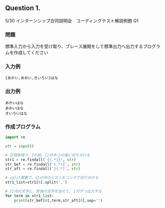 ## Question 1.
5/30 インターンシップ合同説明会　コーディングテスト解説例題 Q1
### 問題
標準入力から入力を受け取り、ブレース展開をして標準出力へ出力するプログラムを作成してください

### 入力例
```
{あかい,あおい,きいろい}はな
```

### 出力例
```
あかいはな
あおいはな
きいろいはな
```

### 作成プログラム
```python
import re

str = input()

# 正規表現で、{の前、{}の中、}の後に切り分ける
str1 = re.findall('{(.*)}', str)
str_bef = re.findall('(.*){', str)
str_aft = re.findall('}(.*)', str)

# split関数で、{}の中のリストをコンマで切り分ける
str1_list=str1[0].split(',')

# {}内の文字に、前後の文字を加えて、１行ずつ出力する
for term in str1_list:
    print(str_bef[0],term,str_aft[0],sep='')
```
